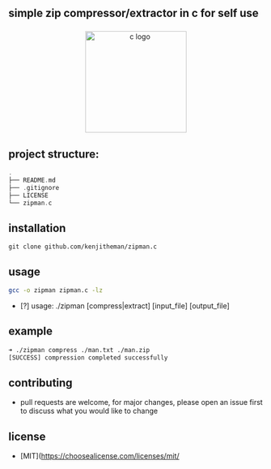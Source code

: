 ## simple zip compressor/extractor in c for self use

###

<div align="center">
  <img src="https://cdn.jsdelivr.net/gh/devicons/devicon/icons/c/c-line.svg" height="200" alt="c logo"  />
</div>

###

## project structure:

```c
.
├── README.md
├── .gitignore
├── LICENSE
└── zipman.c
```

## installation

```shell
git clone github.com/kenjitheman/zipman.c
```

## usage

```sh
gcc -o zipman zipman.c -lz
```

- [?] usage: ./zipman [compress|extract] [input_file] [output_file]

## example

```sh
➜ ./zipman compress ./man.txt ./man.zip
[SUCCESS] compression completed successfully
```

## contributing

- pull requests are welcome, for major changes, please open an issue first to
  discuss what you would like to change

## license

- [MIT](https://choosealicense.com/licenses/mit/

